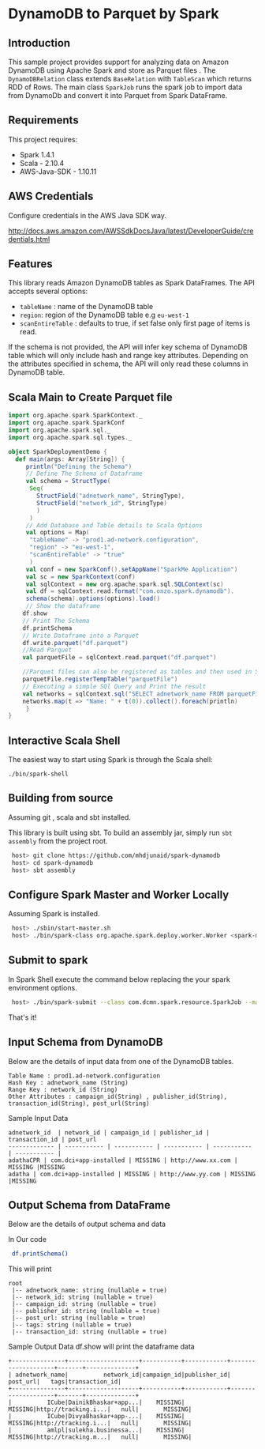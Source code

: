 # DynamoDB to Parquet by Spark

## Introduction 
This sample project provides support for analyzing data on Amazon DynamoDB using Apache Spark and store as Parquet files . 
The `DynamoDBRelation` class extends `BaseRelation` with `TableScan` which returns RDD of Rows. The main class `SparkJob` runs the spark job to import data from DynamoDb and convert it into Parquet from Spark DataFrame.

## Requirements 
This project requires: 
- Spark 1.4.1
- Scala - 2.10.4
- AWS-Java-SDK - 1.10.11

## AWS Credentials
Configure credentials in the AWS Java SDK way.

http://docs.aws.amazon.com/AWSSdkDocsJava/latest/DeveloperGuide/credentials.html


## Features 
This library reads Amazon DynamoDB tables as Spark DataFrames. The API accepts several options: 
- `tableName` : name of the DynamoDB table
- `region`: region of the DynamoDB table e.g `eu-west-1`
- `scanEntireTable` : defaults to true, if set false only first page of items is read. 

If the schema is not provided, the API will infer key schema of DynamoDB table which will only include hash and range key attributes. 
Depending on the attributes specified in schema, the API will only read these columns in DynamoDB table. 

## Scala Main to Create Parquet file
```scala
import org.apache.spark.SparkContext._
import org.apache.spark.SparkConf
import org.apache.spark.sql._
import org.apache.spark.sql.types._

object SparkDeploymentDemo {
  def main(args: Array[String]) {
     println("Defining the Schema")
     // Define The Schema of Dataframe 
     val schema = StructType(
      Seq(
        StructField("adnetwork_name", StringType),
        StructField("network_id", StringType)
        )
      ) 
     // Add Database and Table details to Scala Options
     val options = Map(
      "tableName" -> "prod1.ad-network.configuration",
      "region" -> "eu-west-1",
      "scanEntireTable" -> "true"
      )
     val conf = new SparkConf().setAppName("SparkMe Application")
     val sc = new SparkContext(conf)
     val sqlContext = new org.apache.spark.sql.SQLContext(sc)
     val df = sqlContext.read.format("com.onzo.spark.dynamodb").
     schema(schema).options(options).load()
     // Show the dataframe
    df.show
    // Print The Schema
    df.printSchema
    // Write Dataframe into a Parquet
    df.write.parquet("df.parquet")
    //Read Parquet
    val parquetFile = sqlContext.read.parquet("df.parquet")

    //Parquet files can also be registered as tables and then used in SQL statements.
    parquetFile.registerTempTable("parquetFile")
    // Executing a simple SQl Query and Print the result
    val networks = sqlContext.sql("SELECT adnetwork_name FROM parquetFile")
    networks.map(t => "Name: " + t(0)).collect().foreach(println)
     }
}
```
## Interactive Scala Shell

The easiest way to start using Spark is through the Scala shell:

    ./bin/spark-shell

## Building from source

Assuming git , scala and sbt installed.

This library is built using sbt. To build an assembly jar, simply run `sbt assembly` from the project root. 
```bash
 host> git clone https://github.com/mhdjunaid/spark-dynamodb
 host> cd spark-dynamodb
 host> sbt assembly
```
## Configure Spark Master and Worker Locally

Assuming Spark is installed. 
```bash
 host> ./sbin/start-master.sh
 host> ./bin/spark-class org.apache.spark.deploy.worker.Worker <spark-master-url>
```


## Submit to spark
In Spark Shell execute the command below replacing the your spark environment options.
```bash
 host> ./bin/spark-submit --class com.dcmn.spark.resource.SparkJob --master <spark-master-url> --name "Spark DynamoDB Parquet" <application-jar>
```
That's it!

## Input Schema from DynamoDB
Below are the details of input data from one of the DynamoDB tables.

```
Table Name : prod1.ad-network.configuration
Hash Key : adnetwork_name (String)
Range Key : network_id (String)
Other Attributes : campaign_id(String) , publisher_id(String), transaction_id(String), post_url(String)
```
Sample Input Data
```
adnetwork_id  | network_id | campaign_id | publisher_id | transaction_id | post_url
------------- | ----------- | ----------- | ----------- | ----------- | ----------- |
adathaCPR | com.dci+app-installed | MISSING | http://www.xx.com | MISSING |MISSING
adatha | com.dci+app-installed | MISSING | http://www.yy.com | MISSING |MISSING
```

## Output Schema from DataFrame
Below are the details of output schema and data

In Our code 
```bash
 df.printSchema()
```
This will print
```
root
 |-- adnetwork_name: string (nullable = true)
 |-- network_id: string (nullable = true)
 |-- campaign_id: string (nullable = true)
 |-- publisher_id: string (nullable = true)
 |-- post_url: string (nullable = true)
 |-- tags: string (nullable = true)
 |-- transaction_id: string (nullable = true)
```
Sample Output Data
df.show will print the dataframe data
```
+---------------+--------------------+-----------+------------+--------------------+-------+--------------+
| adnetwork_name|          network_id|campaign_id|publisher_id|            post_url|   tags|transaction_id|
+---------------+--------------------+-----------+------------+--------------------+-------+--------------+
|          ICube|DainikBhaskar+app...|    MISSING|     MISSING|http://tracking.i...|   null|       MISSING|
|          ICube|DivyaBhaskar+app-...|    MISSING|     MISSING|http://tracking.i...|   null|       MISSING|
|          amlpl|sulekha.businessa...|    MISSING|     MISSING|http://tracking.m...|   null|       MISSING|
```